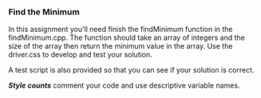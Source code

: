 ### Find the Minimum

In this assignment you'll need finish the findMinimum function in the findMinimum.cpp.  The function should take an array of integers and the size of the array then return the minimum value in the array.  Use the driver.css to develop and test your solution. 

A test script is also provided so that you can see if your solution is correct.  

***Style counts*** comment your code and use descriptive variable names.
